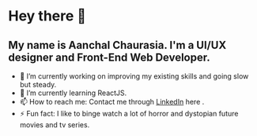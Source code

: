 # Hey there 👋

<div>

## My name is Aanchal Chaurasia. I'm a UI/UX designer and Front-End Web Developer.

- 🔭 I’m currently working on improving my existing skills and going slow but steady.
- 🌱 I’m currently learning ReactJS.
- 📫 How to reach me: Contact me through <a href="https://www.linkedin.com/in/aanchal-chaurasia-201200191/">LinkedIn</a> here .
- ⚡ Fun fact: I like to binge watch a lot of horror and dystopian future movies and tv series.
</div>

<!--
**AanchalCh/AanchalCh** is a ✨ _special_ ✨ repository because its `README.md` (this file) appears on your GitHub profile.

Here are some ideas to get you started:

- 🔭 I’m currently working on ...
- 🌱 I’m currently learning ...
- 👯 I’m looking to collaborate on ...
- 🤔 I’m looking for help with ...
- 💬 Ask me about ...
- 📫 How to reach me: ...
- 😄 Pronouns: ...
- ⚡ Fun fact: ...
-->

  
